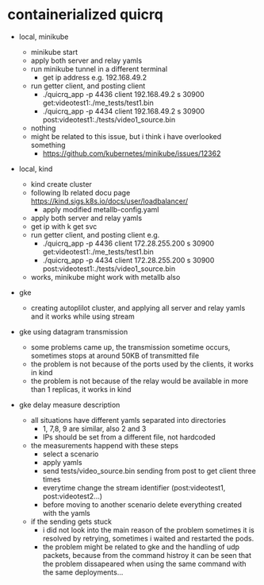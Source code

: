 # containerialized quicrq

- local, minikube
    - minikube start
    - apply both server and relay yamls
    - run minikube tunnel in a different terminal
        - get ip address e.g. 192.168.49.2
    - run getter client, and posting client
        - ./quicrq_app -p 4436 client 192.168.49.2 s 30900 get:videotest1:./me_tests/test1.bin
        - ./quicrq_app -p 4434 client 192.168.49.2 s 30900 post:videotest1:./tests/video1_source.bin
    - nothing
    - might be related to this issue, but i think i have overlooked something
        - https://github.com/kubernetes/minikube/issues/12362
- local, kind
    - kind create cluster
    - following lb related docu page https://kind.sigs.k8s.io/docs/user/loadbalancer/
        - apply modified metallb-config.yaml
    - apply both server and relay yamls
    - get ip with k get svc
    - run getter client, and posting client e.g.
        - ./quicrq_app -p 4436 client 172.28.255.200 s 30900 get:videotest1:./me_tests/test1.bin
        - ./quicrq_app -p 4434 client 172.28.255.200 s 30900 post:videotest1:./tests/video1_source.bin
    - works, minikube might work with metallb also
- gke
    - creating autoplilot cluster, and applying all server and relay yamls and it works while using stream
- gke using datagram transmission
    - some problems came up, the transmission sometime occurs, sometimes stops at around 50KB of transmitted file
    - the problem is not because of the ports used by the clients, it works in kind
    - the problem is not because of the relay would be available in more than 1 replicas, it works in kind


- gke delay measure description
    - all situations have different yamls separated into directories
        - 1, 7,8, 9 are similar, also 2 and 3
        - IPs should be set from a different file, not hardcoded
    - the measurements happend with these steps
        - select a scenario
        - apply yamls
        - send tests/video_source.bin sending from post to get client three times
        - everytime change the stream identifier (post:videotest1, post:videotest2...)
        - before moving to another scenario delete everything created with the yamls
    - if the sending gets stuck
        - i did not look into the main reason of the problem sometimes it is resolved by retrying, sometimes i waited and restarted the pods.
        - the problem might be related to gke and the handling of udp packets, because from the command histroy it can be seen that the problem dissapeared when using the same command with the same deployments...



